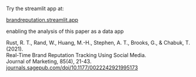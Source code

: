 Try the streamlit app at:

[brandreputation.streamlit.app](https://brandreputation.streamlit.app/)

enabling the analysis of this paper as a data app

Rust, R. T., Rand, W., Huang, M.-H., Stephen, A. T., Brooks, G., & Chabuk, T. (2021).  <br>
Real-Time Brand Reputation Tracking Using Social Media.  
Journal of Marketing, 85(4), 21-43.  
[journals.sagepub.com/doi/10.1177/0022242921995173](https://journals.sagepub.com/doi/10.1177/0022242921995173)  